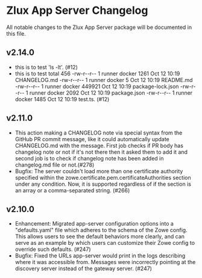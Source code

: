 # Zlux App Server Changelog

All notable changes to the Zlux App Server package will be documented in this file.
    
## v2.14.0
- this is to test 'ls -lt'. (#12)
- this is to test total 456 -rw-r--r-- 1 runner docker 1261 Oct 12 10:19 CHANGELOG.md -rw-r--r-- 1 runner docker 5 Oct 12 10:19 README.md -rw-r--r-- 1 runner docker 449921 Oct 12 10:19 package-lock.json -rw-r--r-- 1 runner docker 2092 Oct 12 10:19 package.json -rw-r--r-- 1 runner docker 1485 Oct 12 10:19 test.ts. (#12)

    

## v2.11.0
- This action making a CHANGELOG note via special syntax from the GitHub PR commit message, like it could automatically update CHANGELOG.md with the message. First job checks if PR body has changelog note or not if it's not there then it asked them to add it and second job is to check if changelog note has been added in changelog.md file or not.(#278)
- Bugfix: The server couldn't load more than one certificate authority specified within the zowe.certificate.pem.certificateAuthorities section under any condition. Now, it is supported regardless of if the section is an array or a comma-separated string. (#266)

## v2.10.0

- Enhancement: Migrated app-server configuration options into a "defaults.yaml" file which adheres to the schema of the Zowe config. This allows users to see the default behaviors more clearly, and can serve as an example by which users can customize their Zowe config to override such defaults. (#247)
- Bugfix: Fixed the URLs app-server would print in the logs describing where it was accessible from. Messages were incorrectly pointing at the discovery server instead of the gateway server. (#247)
